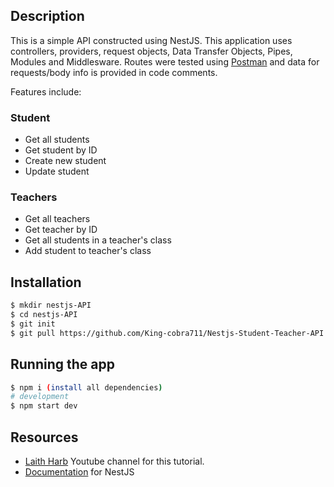 ## Description

This is a simple API constructed using NestJS. This application uses controllers, providers, request objects, Data Transfer Objects, Pipes, Modules and Middlesware. Routes were tested using [Postman](https://www.postman.com/) and data for requests/body info is provided in code comments. 

Features include:
### Student
* Get all students
* Get student by ID
* Create new student
* Update student

### Teachers
* Get all teachers
* Get teacher by ID
* Get all students in a teacher's class
* Add student to teacher's class

## Installation

```bash
$ mkdir nestjs-API
$ cd nestjs-API
$ git init
$ git pull https://github.com/King-cobra711/Nestjs-Student-Teacher-API.git
```

## Running the app

```bash
$ npm i (install all dependencies)
# development
$ npm start dev

```

## Resources
* [Laith Harb](https://www.youtube.com/watch?v=S0R82Osg-Mk&ab_channel=LaithHarb) Youtube channel for this tutorial.
* [Documentation](https://docs.nestjs.com/) for NestJS
